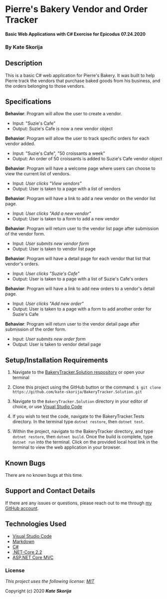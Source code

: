 # Pierre's Bakery Vendor and Order Tracker

#### Basic Web Applications with C# Exercise for Epicodus 07.24.2020

### By Kate Skorija

## Description

This is a basic C# web application for Pierre's Bakery. It was built to help Pierre track the vendors that purchase baked goods from his business, and the orders belonging to those vendors.

## Specifications

**Behavior**: Program will allow the user to create a vendor.
  * Input: "Suzie's Cafe"
  * Output: Suzie's Cafe is now a new vendor object

**Behavior**: Program will allow the user to track specific orders for each vendor added.
  * Input: "Suzie's Cafe", "50 croissants a week"
  * Output: An order of 50 croissants is added to Suzie's Cafe vendor object

**Behavior**: Program will have a welcome page where users can choose to view the current list of vendors.
  * Input: *User clicks "View vendors"*
  * Output: User is taken to a page with a list of vendors

**Behavior**: Program will have a link to add a new vendor on the vendor list page. 
  * Input: *User clicks "Add a new vendor"*
  * Output: User is taken to a form to add a new vendor

**Behavior**: Program will return user to the vendor list page after submission of the vendor form. 
  * Input: *User submits new vendor form*
  * Output: User is taken to vendor list page

**Behavior**: Program will have a detail page for each vendor that list that vendor's orders.
  * Input: *User clicks "Suzie's Cafe"*
  * Output: User is taken to a page with a list of Suzie's Cafe's orders

**Behavior**: Program will have a link to add new orders to a vendor's detail page.
  * Input: *User clicks "Add new order"*
  * Output: User is taken to a page with a form to add another order for Suzie's Cafe

**Behavior**: Program will return user to the vendor detail page after submission of the order form. 
  * Input: *User submits new order form*
  * Output: User is taken to vendor detail page

## Setup/Installation Requirements

1.  Navigate to the [BakeryTracker.Solution respository](https://github.com/kate-skorija/BakeryTracker.Solution) or open your terminal

2. Clone this project using the GitHub button or the command:
`$ git clone https://github.com/kate-skorija/BakeryTracker.Solution.git`

3. Navigate to the `BakeryTracker.Solution` directory in your editor of choice, or use [Visual Studio Code](https://code.visualstudio.com/)

5. If you wish to test the code, navigate to the BakeryTracker.Tests directory. In the terminal type `dotnet restore`, then `dotnet test`.

6. Within the project, navigate to the BakeryTracker directory, and type `dotnet restore`, then `dotnet build`. Once the build is complete, type `dotnet run` into the terminal. Click on the provided local host link in the terminal to view the web application in your browser. 

## Known Bugs

There are no known bugs at this time.

## Support and Contact Details

If there are any issues or questions, please reach out to me through [my GitHub account](https://github.com/kate-skorija).

## Technologies Used

*  [Visual Studio Code](https://code.visualstudio.com/)
*  [Markdown](https://daringfireball.net/projects/markdown/)
*  [C#](https://docs.microsoft.com/en-us/dotnet/csharp/)
*  [.NET-Core 2.2](https://dotnet.microsoft.com/download/dotnet-core/2.2)
*  [ASP.NET Core MVC](https://docs.microsoft.com/en-us/aspnet/core/mvc/overview?view=aspnetcore-3.1)

### License

*This project uses the following license: [MIT](https://opensource.org/licenses/MIT)*

Copyright (c) 2020 **_Kate Skorija_** 